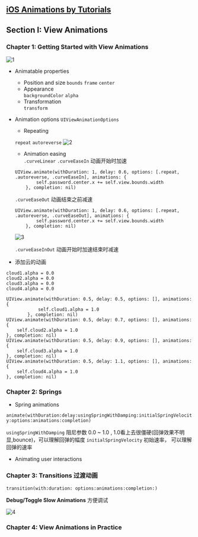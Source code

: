 [iOS Animations by Tutorials](https://store.raywenderlich.com/products/ios-animations-by-tutorials)
--------



## Section I: View Animations

### Chapter 1: Getting Started with View Animations

![1]()
- Animatable properties
	* Position and size
	`bounds`  `frame` `center`
	* Appearance  
	`backgroundColor`  `alpha`
	* Transformation  
	`transform`

- Animation options
`UIViewAnimationOptions`
	* Repeating  

	`repeat`  `autoreverse`
	![2]()

	* Animation easing  
	`.curveLinear`
	`.curveEaseIn`	  动画开始时加速

	```
	UIView.animate(withDuration: 1, delay: 0.6, options: [.repeat, .autoreverse, .curveEaseIn], animations: {
            self.password.center.x += self.view.bounds.width
        }, completion: nil)
    ```

	`.curveEaseOut`   动画结束之前减速 

	```
	UIView.animate(withDuration: 1, delay: 0.6, options: [.repeat, .autoreverse, .curveEaseOut], animations: {
            self.password.center.x += self.view.bounds.width
        }, completion: nil)
    ```

     ![3]()

	`.curveEaseInOut`  动画开始时加速结束时减速

- 添加云的动画
```
cloud1.alpha = 0.0
cloud2.alpha = 0.0
cloud3.alpha = 0.0
cloud4.alpha = 0.0
```

```
UIView.animate(withDuration: 0.5, delay: 0.5, options: [], animations: {
            self.cloud1.alpha = 1.0
        }, completion: nil)
UIView.animate(withDuration: 0.5, delay: 0.7, options: [], animations: {
    self.cloud2.alpha = 1.0
}, completion: nil)
UIView.animate(withDuration: 0.5, delay: 0.9, options: [], animations: {
    self.cloud3.alpha = 1.0
}, completion: nil)
UIView.animate(withDuration: 0.5, delay: 1.1, options: [], animations: {
    self.cloud4.alpha = 1.0
}, completion: nil)
```
	

### Chapter 2: Springs

- Spring animations

`animate(withDuration:delay:usingSpringWithDamping:initialSpringVelocity:options:animations:completion) `

`usingSpringWithDamping` 阻尼参数 0.0 ~ 1.0 ,  1.0看上去很僵硬(回弹效果不明显,bounce)，可以理解回弹的幅度 
`initialSpringVelocity`  初始速率， 可以理解回弹的速率

- Animating user interactions


### Chapter 3: Transitions  过渡动画

`transition(with:duration: options:animations:completion:) `

**Debug/Toggle Slow Animations**   方便调试


![4]()

### Chapter 4: View Animations in Practice



   


